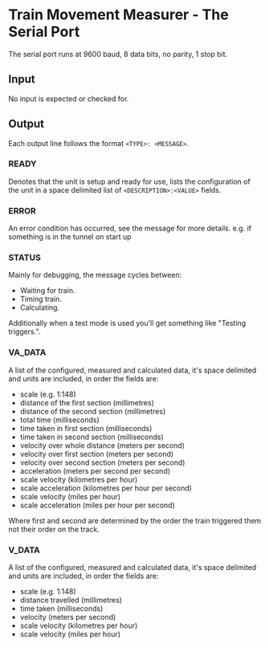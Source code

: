 ﻿# Train Movement Measurer - The Serial Port

The serial port runs at 9600 baud, 8 data bits, no parity, 1 stop bit.

## Input

No input is expected or checked for.

## Output

Each output line follows the format ```<TYPE>: <MESSAGE>```.

### READY
Denotes that the unit is setup and ready for use, lists the configuration of the unit in a space delimited list of ```<DESCRIPTION>:<VALUE>``` fields.

### ERROR
An error condition has occurred, see the message for more details.
e.g. if something is in the tunnel on start up

### STATUS
Mainly for debugging, the message cycles between:
* Waiting for train.
* Timing train.
* Calculating.

Additionally when a test mode is used you'll get something like "Testing triggers.".

### VA_DATA
A list of the configured, measured and calculated data, it's space delimited and units are included, in order the fields are:
* scale (e.g. 1:148)
* distance of the first section (millimetres)
* distance of the second section (millimetres)
* total time (milliseconds)
* time taken in first section (milliseconds)
* time taken in second section (milliseconds)
* velocity over whole distance (meters per second)
* velocity over first section (meters per second)
* velocity over second section (meters per second)
* acceleration (meters per second per second)
* scale velocity (kilometres per hour)
* scale acceleration (kilometres per hour per second)
* scale velocity (miles per hour)
* scale acceleration (miles per hour per second)

Where first and second are determined by the order the train triggered them not their order on the track.

### V_DATA
A list of the configured, measured and calculated data, it's space delimited and units are included, in order the fields are:
* scale (e.g. 1:148)
* distance travelled (millimetres)
* time taken (milliseconds)
* velocity (meters per second)
* scale velocity (kilometres per hour)
* scale velocity (miles per hour)
